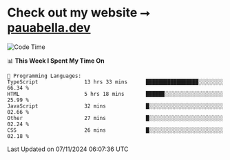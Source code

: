 # Check out my website ⭢ [pauabella.dev](https://pauabella.dev)

<!--START_SECTION:waka-->
![Code Time](http://img.shields.io/badge/Code%20Time-3%2C863%20hrs%2037%20mins-blue)

📊 **This Week I Spent My Time On** 

```text
💬 Programming Languages: 
TypeScript               13 hrs 33 mins      █████████████████░░░░░░░░   66.34 % 
HTML                     5 hrs 18 mins       ██████░░░░░░░░░░░░░░░░░░░   25.99 % 
JavaScript               32 mins             █░░░░░░░░░░░░░░░░░░░░░░░░   02.66 % 
Other                    27 mins             █░░░░░░░░░░░░░░░░░░░░░░░░   02.24 % 
CSS                      26 mins             █░░░░░░░░░░░░░░░░░░░░░░░░   02.18 % 
```


 Last Updated on 07/11/2024 06:07:36 UTC
<!--END_SECTION:waka-->
